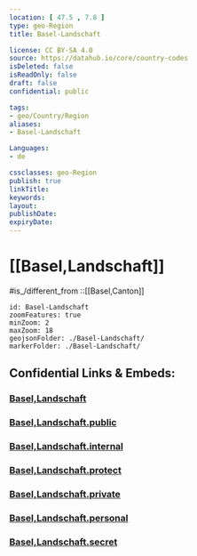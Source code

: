 ```yaml
---
location: [ 47.5 , 7.8 ] 
type: geo-Region
title: Basel-Landschaft

license: CC BY-SA 4.0
source: https://datahub.io/core/country-codes
isDeleted: false
isReadOnly: false
draft: false
confidential: public

tags:
- geo/Country/Region
aliases:
- Basel-Landschaft

Languages:
- de

cssclasses: geo-Region
publish: true
linkTitle: 
keywords: 
layout: 
publishDate: 
expiryDate: 
---
```


# [[Basel,Landschaft]]

#is_/different_from ::[[Basel,Canton]] 

```leaflet
id: Basel-Landschaft
zoomFeatures: true 
minZoom: 2 
maxZoom: 18
geojsonFolder: ./Basel-Landschaft/
markerFolder: ./Basel-Landschaft/
```


## Confidential Links & Embeds: 

### [Basel,Landschaft](/_Standards/Earth/Continent/Europe/Europe~Central/Switzerland/Switzerland~Cantons/Basel,Landschaft.md) 

### [Basel,Landschaft.public](/_public/Earth/Continent/Europe/Europe~Central/Switzerland/Switzerland~Cantons/Basel,Landschaft.public.md) 

### [Basel,Landschaft.internal](/_internal/Earth/Continent/Europe/Europe~Central/Switzerland/Switzerland~Cantons/Basel,Landschaft.internal.md) 

### [Basel,Landschaft.protect](/_protect/Earth/Continent/Europe/Europe~Central/Switzerland/Switzerland~Cantons/Basel,Landschaft.protect.md) 

### [Basel,Landschaft.private](/_private/Earth/Continent/Europe/Europe~Central/Switzerland/Switzerland~Cantons/Basel,Landschaft.private.md) 

### [Basel,Landschaft.personal](/_personal/Earth/Continent/Europe/Europe~Central/Switzerland/Switzerland~Cantons/Basel,Landschaft.personal.md) 

### [Basel,Landschaft.secret](/_secret/Earth/Continent/Europe/Europe~Central/Switzerland/Switzerland~Cantons/Basel,Landschaft.secret.md)


